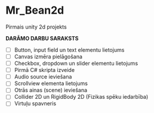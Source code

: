 # Mr_Bean2d
Pirmais unity 2d projekts

**DARĀMO DARBU SARAKSTS**

- [ ] Button, input field un text elementu lietojums
- [ ] Canvas izmēra pielāgošana
- [ ] Checkbox, dropdown un slider elementu lietojums
- [ ] Pirmā C# skripta izveide
- [ ] Audio source ieviešana
- [ ] Scrollview elementa lietojums
- [ ] Otrās ainas (scene) ieviešana
- [ ] Collider 2D un RigidBody 2D (Fizikas spēku iedarbība)
- [ ] Virtuļu spavneris
